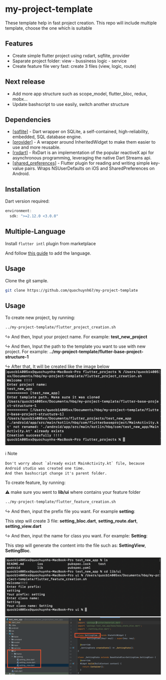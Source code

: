 # my-project-template
These template help in fast project creation. This repo will include multiple template, choose the one which is suitable

## Features

- Create simple flutter project using rxdart, sqflite, provider
- Saparate project folder: view - bussiness logic - service
- Create feature file very fast: create 3 files (view, logic, route)

## Next release
- Add more app structure such as scope_model, flutter_bloc, redux, mobx...
- Update bashscript to use easily, switch another structure

## Dependencies

- [[sqflite]](https://pub.dev/packages/sqflite) - Dart wrapper on SQLite, a self-contained, high-reliability, embedded, SQL database engine.
- [[provider]](https://pub.dev/packages/provider) - A wrapper around InheritedWidget to make them easier to use and more reusable.
- [[rxdart]](https://pub.dev/packages/rxdart) - RxDart is an implementation of the popular reactiveX api for asynchronous programming, leveraging the native Dart Streams api.
- [[shared_preferences]](https://pub.dev/packages/shared_preferences) - Flutter plugin for reading and writing simple key-value pairs. Wraps NSUserDefaults on iOS and SharedPreferences on Android.

## Installation
Dart version required:
```dart
environment:
  sdk: ">=2.12.0 <3.0.0"
```

## Multiple-Language
Install `flutter intl` plugin from marketplace

And follow [this guide](https://plugins.jetbrains.com/plugin/13666-flutter-intl) to add the language.



## Usage

Clone the git sample.

```sh
git clone https://github.com/quochuynh67/my-project-template
```

## Usage
To create new project, by running:
```sh
../my-project-template/flutter_project_creation.sh
```

:arrow_right_hook: And then, Input your project name. For example: **test_new_project**

:arrow_right_hook: And then, Input the path to the template you want to use with new project. For example: **../my-project-template/flutter-base-project-structure-1**

:arrow_right_hook: After that, It will be created like the image below
![image info](./pictures/create_project.png)


:information_source: Note
 ``` 
Don't worry about `already exist MainActivity.kt` file, because Android studio was created one time.
And then bashscript change it's parent folder.
```

To create feature, by running:

:warning: make sure you went to **lib/ui** where contains your feature folder
```sh
../my-project-template/flutter_feature_creation.sh
```
:arrow_right_hook: And then, input the prefix file you want. For example **setting**:

This step will create 3 file: **setting_bloc.dart**, **setting_route.dart**, **setting_view.dart**

:arrow_right_hook: And then, input the name for class you want. For example: **Setting**:

This step will generate the content into the file such as: **SettingView**, **SettingBloc**.

![image info](./pictures/create_feature.png)
![image info](./pictures/code.png)

